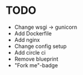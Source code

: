 # TODO

* Change wsgi -> gunicorn
* Add Dockerfile
* Add nginx
* Change config setup
* Add circle ci
* Remove blueprint
* "Fork me"-badge
